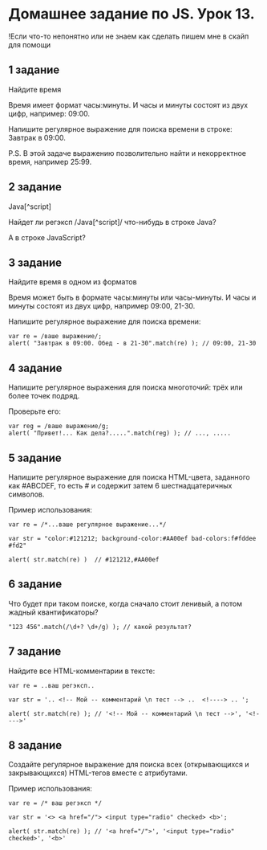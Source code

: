 # Домашнее задание по JS. Урок 13.

!Если что-то непонятно или не знаем как сделать пишем мне в скайп для помощи

## 1 задание

Найдите время

Время имеет формат часы:минуты. И часы и минуты состоят из двух цифр, например: 09:00.

Напишите регулярное выражение для поиска времени в строке: Завтрак в 09:00.

P.S. В этой задаче выражению позволительно найти и некорректное время, например 25:99.

## 2 задание

Java[^script]

Найдет ли регэксп /Java[^script]/ что-нибудь в строке Java?

А в строке JavaScript?

## 3 задание

Найдите время в одном из форматов

Время может быть в формате часы:минуты или часы-минуты. И часы и минуты состоят из двух цифр, например 09:00, 21-30.

Напишите регулярное выражение для поиска времени:

```
var re = /ваше выражение/;
alert( "Завтрак в 09:00. Обед - в 21-30".match(re) ); // 09:00, 21-30
```

## 4 задание

Напишите регулярное выражения для поиска многоточий: трёх или более точек подряд.

Проверьте его:

```
var reg = /ваше выражение/g;
alert( "Привет!... Как дела?.....".match(reg) ); // ..., .....
```

## 5 задание

Напишите регулярное выражение для поиска HTML-цвета, заданного как #ABCDEF, то есть # и содержит затем 6 шестнадцатеричных символов.

Пример использования:

```
var re = /*...ваше регулярное выражение...*/

var str = "color:#121212; background-color:#AA00ef bad-colors:f#fddee #fd2"

alert( str.match(re) )  // #121212,#AA00ef
```

## 6 задание

Что будет при таком поиске, когда сначало стоит ленивый, а потом жадный квантификаторы?

```
"123 456".match(/\d+? \d+/g) ); // какой результат?
```

## 7 задание

Найдите все HTML-комментарии в тексте:

```
var re = ..ваш регэксп..

var str = '.. <!-- Мой -- комментарий \n тест --> ..  <!----> .. ';

alert( str.match(re) ); // '<!-- Мой -- комментарий \n тест -->', '<!---->'
```

## 8 задание

Создайте регулярное выражение для поиска всех (открывающихся и закрывающихся) HTML-тегов вместе с атрибутами.

Пример использования:

```
var re = /* ваш регэксп */

var str = '<> <a href="/"> <input type="radio" checked> <b>';

alert( str.match(re) ); // '<a href="/">', '<input type="radio" checked>', '<b>'
```

